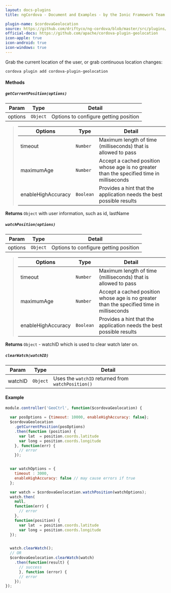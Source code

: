 ```yaml
---
layout: docs-plugins
title: ngCordova - Document and Examples - by the Ionic Framework Team

plugin-name: $cordovaGeolocation
source: https://github.com/driftyco/ng-cordova/blob/master/src/plugins/geolocation.js
official-docs: https://github.com/apache/cordova-plugin-geolocation
icon-apple: true
icon-android: true
icon-windows: true
---
```



Grab the current location of the user, or grab continuous location changes:


```
cordova plugin add cordova-plugin-geolocation
```

#### Methods

##### `getCurrentPosition(options)`

| Param        | Type           | Detail  |
| ------------ |----------------| --------|
| options       | `Object`      | Options to configure getting position |

> | Options       | Type           | Detail  |
> | ------------  |----------------| --------|
> | timeout       | `Number`       | Maximum length of time (milliseconds) that is allowed to pass |
> | maximumAge    | `Number`       | Accept a cached position whose age is no greater than the specified time in milliseconds |
> | enableHighAccuracy | `Boolean`  | Provides a hint that the application needs the best possible results |

**Returns** `Object` with user information, such as id, lastName


##### `watchPosition(options)`

| Param        | Type           | Detail  |
| ------------ |----------------| --------|
| options       | `Object`      | Options to configure getting position |

> | Options       | Type           | Detail  |
> | ------------  |----------------| --------|
> | timeout       | `Number`       | Maximum length of time (milliseconds) that is allowed to pass |
> | maximumAge    | `Number`       | Accept a cached position whose age is no greater than the specified time in milliseconds |
> | enableHighAccuracy | `Boolean`  | Provides a hint that the application needs the best possible results |


**Returns** `Object` - watchID which is used to clear watch later on.

##### `clearWatch(watchID)`

| Param        | Type           | Detail  |
| ------------ |----------------| --------|
| watchID       | `Object`      | Uses the `watchID` returned from `watchPosition()` |


#### Example

```javascript
module.controller('GeoCtrl', function($cordovaGeolocation) {

  var posOptions = {timeout: 10000, enableHighAccuracy: false};
  $cordovaGeolocation
    .getCurrentPosition(posOptions)
    .then(function (position) {
      var lat  = position.coords.latitude
      var long = position.coords.longitude
    }, function(err) {
      // error
    });


  var watchOptions = {
    timeout : 3000,
    enableHighAccuracy: false // may cause errors if true
  };

  var watch = $cordovaGeolocation.watchPosition(watchOptions);
  watch.then(
    null,
    function(err) {
      // error
    },
    function(position) {
      var lat  = position.coords.latitude
      var long = position.coords.longitude
  });


  watch.clearWatch();
  // OR
  $cordovaGeolocation.clearWatch(watch)
    .then(function(result) {
      // success
      }, function (error) {
      // error
    });
});
```
